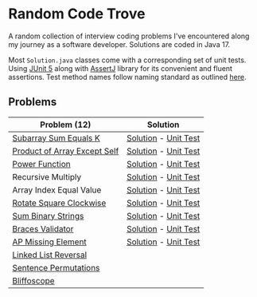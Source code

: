 # Random Code Trove

A random collection of interview coding problems I've encountered along my journey as a software developer. Solutions are coded in Java 17.

Most `Solution.java` classes come with a corresponding set of unit tests.
Using [JUnit 5](https://junit.org/junit5/docs/current/user-guide/) along with [AssertJ](https://assertj.github.io/doc/)
library for its convenient and fluent assertions. Test method names follow naming standard as
outlined [here](https://osherove.com/blog/2005/4/3/naming-standards-for-unit-tests.html).

## Problems

| Problem (12) | Solution |
| --- | --- |
| [Subarray Sum Equals K](https://leetcode.com/problems/subarray-sum-equals-k) | [Solution](src/main/java/array/subsumeq/Solution.java) - [Unit Test](src/test/java/array/subsumeq/SolutionTest.java) |
| [Product of Array Except Self](https://leetcode.com/problems/product-of-array-except-self/) | [Solution](src/main/java/array/prodnoself/Solution.java) - [Unit Test](src/test/java/array/prodnoself/SolutionTest.java) |
| [Power Function](https://www.techiedelight.com/power-function-implementation-recursive-iterative) | [Solution](src/main/java/math/power/Solution.java) - [Unit Test](src/test/java/math/power/SolutionTest.java) |
| Recursive Multiply | [Solution](src/main/java/math/multiply/Solution.java) - [Unit Test](src/test/java/math/multiply/SolutionTest.java) |
| Array Index Equal Value | [Solution](src/main/java/array/indexeqval/Solution.java) - [Unit Test](src/test/java/array/indexeqval/SolutionTest.java) |
| [Rotate Square Clockwise](src/main/java/array/rotatesqr) | [Solution](src/main/java/array/rotatesqr/Solution.java) - [Unit Test](src/test/java/array/rotatesqr/SolutionTest.java) |
| [Sum Binary Strings](src/main/java/string/sumbin) | [Solution](src/main/java/string/sumbin/Solution.java) - [Unit Test](src/test/java/string/sumbin/SolutionTest.java) |
| [Braces Validator](src/main/java/string/braces) | [Solution](src/main/java/string/braces/Solution.java) - [Unit Test](src/test/java/string/braces/SolutionTest.java) |
| [AP Missing Element](src/main/java/array/apmiss) | [Solution](src/main/java/array/apmiss/Solution.java) - [Unit Test](src/test/java/array/apmiss/SolutionTest.java) |
| [Linked List Reversal](src/main/java/list/reverse) | |
| [Sentence Permutations](src/main/java/string/sentence) | |
| [Bliffoscope](src/main/java/array/bliffoscope) | |
